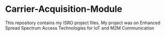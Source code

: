 # Carrier-Acquisition-Module
This repository contains my ISRO project files. My project was on Enhanced Spread Spectrum Access Technologies for IoT and M2M Communication
